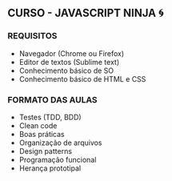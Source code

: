 ## CURSO - JAVASCRIPT NINJA :cyclone:

### REQUISITOS
- Navegador (Chrome ou Firefox)
- Editor de textos (Sublime text)
- Conhecimento básico de SO
- Conhecimento básico de HTML e CSS

### FORMATO DAS AULAS
- Testes (TDD, BDD)
- Clean code
- Boas práticas
- Organização de arquivos
- Design patterns
- Programação funcional
- Herança prototipal
